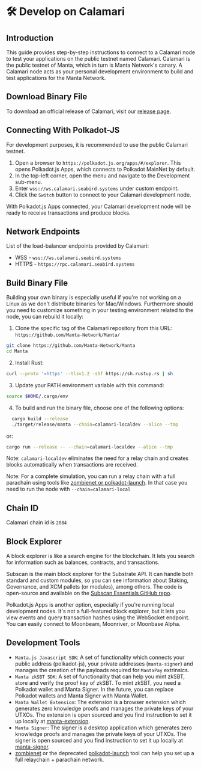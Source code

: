 # 🛠 Develop on Calamari

## Introduction

This guide provides step-by-step instructions to connect to a Calamari node to test your applications on the public testnet named Calamari. Calamari is the public testnet of Manta, which in turn is Manta Network's canary. A Calamari node acts as your personal development environment to build and test applications for the Manta Network.

## Download Binary File

To download an official release of Calamari, visit our [release page](https://github.com/Manta-Network/Manta/releases).

## Connecting With Polkadot-JS

For development purposes, it is recommended to use the public Calamari testnet.

1. Open a browser to `https://polkadot.js.org/apps/#/explorer`. This opens Polkadot.js Apps, which connects to Polkadot MainNet by default.
2. In the top-left corner, open the menu and navigate to the Development sub-menu.
3. Enter `wss://ws.calamari.seabird.systems` under custom endpoint.
4. Click the `Switch` button to connect to your Calamari development node.

With Polkadot.js Apps connected, your Calamari development node will be ready to receive transactions and produce blocks.

## Network Endpoints

List of the load-balancer endpoints provided by Calamari:

-   WSS - `wss://ws.calamari.seabird.systems`
-   HTTPS - `https://rpc.calamari.seabird.systems`

## Build Binary File

Building your own binary is especially useful if you're not working on a Linux as we don't distribute binaries for Mac/Windows. Furthermore should you need to customize something in your testing environment related to the node, you can rebuild it locally:

1. Clone the specific tag of the Calamari repository from this URL: `https://github.com/Manta-Network/Manta/`

```sh
git clone https://github.com/Manta-Network/Manta
cd Manta
```

2. Install Rust:

```sh
curl --proto '=https' --tlsv1.2 -sSf https://sh.rustup.rs | sh
```

3. Update your PATH environment variable with this command:

```sh
source $HOME/.cargo/env
```

4. To build and run the binary file, choose one of the following options:

```sh
  cargo build --release
  ./target/release/manta --chain=calamari-localdev --alice --tmp
```

or:

```sh
cargo run --release -- --chain=calamari-localdev --alice --tmp
```

Note: `calamari-localdev` eliminates the need for a relay chain and creates blocks automatically when transactions are received.

Note: For a complete simulation, you can run a relay chain with a full parachain using tools like [zombienet or polkadot-launch](#Development-Tools). In that case you need to run the node with `--chain=calamari-local`

## Chain ID

Calamari chain id is `2084`

## Block Explorer

A block explorer is like a search engine for the blockchain. It lets you search for information such as balances, contracts, and transactions.

Subscan is the main block explorer for the Substrate API. It can handle both standard and custom modules, so you can see information about Staking, Governance, and XCM pallets (or modules), among others. The code is open-source and available on the [Subscan Essentials GitHub repo](https://github.com/subscan-explorer/subscan-essentials).

Polkadot.js Apps is another option, especially if you're running local development nodes. It's not a full-featured block explorer, but it lets you view events and query transaction hashes using the WebSocket endpoint. You can easily connect to Moonbeam, Moonriver, or Moonbase Alpha.

## Development Tools

-   `Manta.js Javascript SDK`: A set of functionality which connects your public address (polkadot-js), your private addresses (`manta-signer`) and manages the creation of the payloads required for `MantaPay` extrinsics.
-   `Manta zkSBT SDK`: A set of functionality that can help you mint zkSBT, store and verify the proof key of zkSBT. To mint zkSBT, you need a Polkadot wallet and Manta Signer. In the future, you can replace Polkadot wallets and Manta Signer with Manta Wallet.
-   `Manta Wallet Extension`: The extension is a browser extension which generates zero knowledge proofs and manages the private keys of your UTXOs. The extension is open sourced and you find instruction to set it up locally at [manta-extension](https://github.com/Manta-Network/manta-extension).
-   `Manta Signer`: The signer is a desktop application which generates zero knowledge proofs and manages the private keys of your UTXOs. The signer is open sourced and you find instruction to set it up locally at [manta-signer](https://github.com/Manta-Network/manta-signer).
-   [zombienet](https://github.com/paritytech/zombienet) or the deprecated [polkadot-launch](https://github.com/paritytech/polkadot-launch) tool can help you set up a full relaychain + parachain network.
